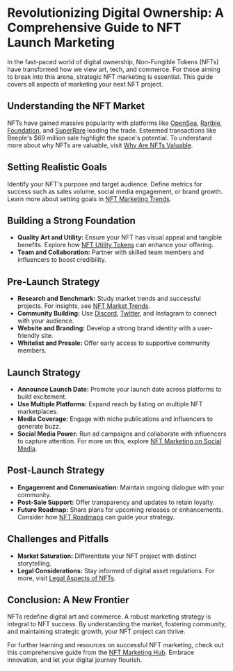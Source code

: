 # Revolutionizing Digital Ownership: A Comprehensive Guide to NFT Launch Marketing

In the fast-paced world of digital ownership, Non-Fungible Tokens (NFTs) have transformed how we view art, tech, and commerce. For those aiming to break into this arena, strategic NFT marketing is essential. This guide covers all aspects of marketing your next NFT project.

## Understanding the NFT Market

NFTs have gained massive popularity with platforms like [OpenSea](https://opensea.io/), [Rarible](https://rarible.com/), [Foundation](https://foundation.app/), and [SuperRare](https://superrare.com/) leading the trade. Esteemed transactions like Beeple's $69 million sale highlight the space's potential. To understand more about why NFTs are valuable, visit [Why Are NFTs Valuable](https://www.license-token.com/wiki/why-are-nf-ts-valuable).

## Setting Realistic Goals

Identify your NFT's purpose and target audience. Define metrics for success such as sales volume, social media engagement, or brand growth. Learn more about setting goals in [NFT Marketing Trends](https://www.license-token.com/wiki/nft-marketing-trends).

## Building a Strong Foundation

- **Quality Art and Utility:** Ensure your NFT has visual appeal and tangible benefits. Explore how [NFT Utility Tokens](https://www.license-token.com/wiki/nft-utility-tokens) can enhance your offering.
- **Team and Collaboration:** Partner with skilled team members and influencers to boost credibility.

## Pre-Launch Strategy

- **Research and Benchmark:** Study market trends and successful projects. For insights, see [NFT Market Trends](https://www.license-token.com/wiki/nft-market-trends).
- **Community Building:** Use [Discord](https://discord.com/), [Twitter](https://twitter.com/), and Instagram to connect with your audience.
- **Website and Branding:** Develop a strong brand identity with a user-friendly site.
- **Whitelist and Presale:** Offer early access to supportive community members.

## Launch Strategy

- **Announce Launch Date:** Promote your launch date across platforms to build excitement.
- **Use Multiple Platforms:** Expand reach by listing on multiple NFT marketplaces.
- **Media Coverage:** Engage with niche publications and influencers to generate buzz.
- **Social Media Power:** Run ad campaigns and collaborate with influencers to capture attention. For more on this, explore [NFT Marketing on Social Media](https://www.license-token.com/wiki/nft-marketing-on-social-media).

## Post-Launch Strategy

- **Engagement and Communication:** Maintain ongoing dialogue with your community.
- **Post-Sale Support:** Offer transparency and updates to retain loyalty.
- **Future Roadmap:** Share plans for upcoming releases or enhancements. Consider how [NFT Roadmaps](https://www.license-token.com/wiki/nft-treasure-roadmap) can guide your strategy.

## Challenges and Pitfalls

- **Market Saturation:** Differentiate your NFT project with distinct storytelling.
- **Legal Considerations:** Stay informed of digital asset regulations. For more, visit [Legal Aspects of NFTs](https://www.license-token.com/wiki/legal-aspects-of-nf-ts).

## Conclusion: A New Frontier

NFTs redefine digital art and commerce. A robust marketing strategy is integral to NFT success. By understanding the market, fostering community, and maintaining strategic growth, your NFT project can thrive.

For further learning and resources on successful NFT marketing, check out this comprehensive guide from the [NFT Marketing Hub](https://www.nftmarketinghub.com/start). Embrace innovation, and let your digital journey flourish.